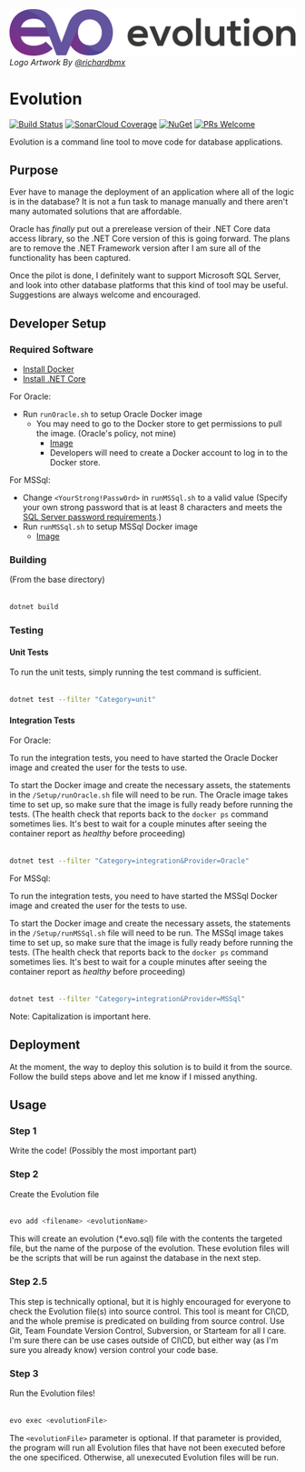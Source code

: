 ![img](https://raw.githubusercontent.com/DillonAd/Evolution/master/logo114H.png)
_Logo Artwork By [@richardbmx](https://github.com/richardbmx)_

# Evolution

[![Build Status](https://dev.azure.com/dillon-adams/GitHub/_apis/build/status/Evolution)](https://dev.azure.com/dillon-adams/GitHub/_build/latest?definitionId=4) [![SonarCloud Coverage](https://sonarcloud.io/api/project_badges/measure?project=DillonAd_Evolution&metric=coverage)](https://sonarcloud.io/dashboard?id=DillonAd_Evolution) [![NuGet](https://img.shields.io/nuget/v/FeatureToggle.svg)](https://www.nuget.org/packages/evo) [![PRs Welcome](https://img.shields.io/badge/PRs-welcome-brightgreen.svg?style=flat-square)](http://makeapullrequest.com)

Evolution is a command line tool to move code for database applications.

## Purpose

Ever have to manage the deployment of an application where all of the logic is in the database? It is not a fun task to manage manually and there aren't many automated solutions that are affordable.

Oracle has _finally_ put out a prerelease version of their .NET Core data access library, so the .NET Core version of this is going forward. The plans are to remove the .NET Framework version after I am sure all of the functionality has been captured.

Once the pilot is done, I definitely want to support Microsoft SQL Server, and look into other database platforms that this kind of tool may be useful. Suggestions are always welcome and encouraged.

## Developer Setup

### Required Software

- [Install Docker](https://www.docker.com/)
- [Install .NET Core](https://www.microsoft.com/net/download/)

For Oracle:

- Run `runOracle.sh` to setup Oracle Docker image
  - You may need to go to the Docker store to get permissions to pull the image. (Oracle's policy, not mine)
    - [Image](https://store.docker.com/images/oracle-database-enterprise-edition)
    - Developers will need to create a Docker account to log in to the Docker store.

For MSSql:

- Change `<YourStrong!Passw0rd>` in `runMSSql.sh` to a valid value (Specify your own strong password that is at least 8 characters and meets the [SQL Server password requirements](https://docs.microsoft.com/en-us/sql/relational-databases/security/password-policy?view=sql-server-2017).)
- Run `runMSSql.sh` to setup MSSql Docker image
  - [Image](https://hub.docker.com/r/microsoft/mssql-server-linux/)


### Building

(From the base directory)

```bash

dotnet build

```

### Testing

#### Unit Tests

To run the unit tests, simply running the test command is sufficient.

```bash

dotnet test --filter "Category=unit"

```

#### Integration Tests

For Oracle:

To run the integration tests, you need to have started the Oracle Docker image and created the user for the tests to use.

To start the Docker image and create the necessary assets, the statements in the `/Setup/runOracle.sh` file will need to be run. The Oracle image takes time to set up, so make sure that the image is fully ready before running the tests. (The health check that reports back to the `docker ps` command sometimes lies. It's best to wait for a couple minutes after seeing the container report as _healthy_ before proceeding)

```bash

dotnet test --filter "Category=integration&Provider=Oracle"

```

For MSSql:

To run the integration tests, you need to have started the MSSql Docker image and created the user for the tests to use.

To start the Docker image and create the necessary assets, the statements in the `/Setup/runMSSql.sh` file will need to be run. The MSSql image takes time to set up, so make sure that the image is fully ready before running the tests. (The health check that reports back to the `docker ps` command sometimes lies. It's best to wait for a couple minutes after seeing the container report as _healthy_ before proceeding)

```bash

dotnet test --filter "Category=integration&Provider=MSSql"

```

Note: Capitalization is important here.

## Deployment

At the moment, the way to deploy this solution is to build it from the source. Follow the build steps above and let me know if I missed anything.

## Usage

### Step 1

Write the code! (Possibly the most important part)

### Step 2

Create the Evolution file

```bash

evo add <filename> <evolutionName>

```

This will create an evolution (*.evo.sql) file with the contents the targeted file, but the name of the purpose of the evolution. These evolution files will be the scripts that will be run against the database in the next step.

### Step 2.5

This step is technically optional, but it is highly encouraged for everyone to check the Evolution file(s) into source control. This tool is meant for CI\CD, and the whole premise is predicated on building from source control. Use Git, Team Foundate Version Control, Subversion, or Starteam for all I care.  I'm sure there can be use cases outside of CI\CD, but either way (as I'm sure you already know) version control your code base.

### Step 3

Run the Evolution files!

```bash

evo exec <evolutionFile>

```

The ```<evolutionFile>``` parameter is optional. If that parameter is provided, the program will run all Evolution files that have not been executed before the one specificed. Otherwise, all unexecuted Evolution files will be run.

